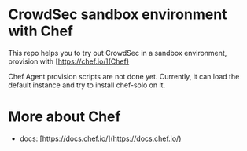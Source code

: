 # CrowdSec sandbox environment with Chef

This repo helps you to try out CrowdSec in a sandbox environment, provision with [https://chef.io/](Chef)

Chef Agent provision scripts are not done yet.
Currently, it can load the default instance and try to install chef-solo on it.

# More about Chef

- docs: [https://docs.chef.io/](https://docs.chef.io/)
